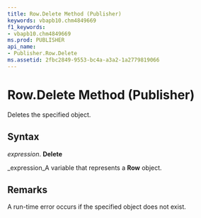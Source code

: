 ```yaml
---
title: Row.Delete Method (Publisher)
keywords: vbapb10.chm4849669
f1_keywords:
- vbapb10.chm4849669
ms.prod: PUBLISHER
api_name:
- Publisher.Row.Delete
ms.assetid: 2fbc2849-9553-bc4a-a3a2-1a2779819066
---
```



# Row.Delete Method (Publisher)

Deletes the specified object.


## Syntax

 _expression_. **Delete**

 _expression_A variable that represents a  **Row** object.


## Remarks

A run-time error occurs if the specified object does not exist.


